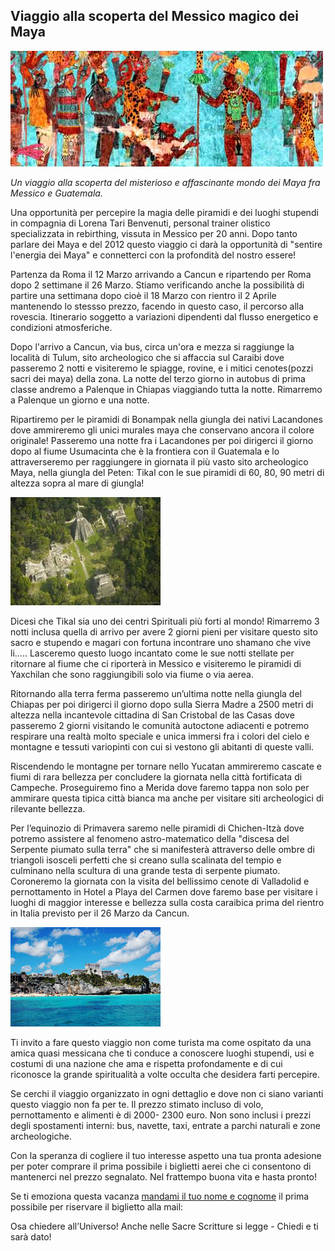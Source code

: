 ## Viaggio alla scoperta del Messico magico dei Maya

![Affreschi di Bonampak](/assets/images/bonampak.jpg)

_Un viaggio alla scoperta del misterioso e affascinante mondo dei Maya fra Messico e Guatemala._

Una opportunità per percepire la magia delle piramidi e dei luoghi stupendi in compagnia di Lorena Tari Benvenuti, personal trainer olistico specializzata in rebirthing, vissuta in Messico per 20 anni. Dopo tanto parlare dei Maya e del 2012 questo viaggio ci darà la opportunità di "sentire l'energia dei Maya" e connetterci con la profondità del nostro essere!

Partenza da Roma il 12 Marzo arrivando a Cancun e ripartendo per Roma dopo 2 settimane il 26 Marzo. Stiamo verificando anche la possibilità di partire una settimana dopo cioè il 18 Marzo con rientro il 2 Aprile mantenendo lo stessso prezzo, facendo in questo caso, il percorso alla rovescia. Itinerario soggetto a variazioni dipendenti dal flusso energetico e condizioni atmosferiche.

Dopo l'arrivo a Cancun, via bus, circa un'ora e mezza si raggiunge la località di Tulum, sito archeologico che si affaccia sul Caraibi dove passeremo 2 notti e visiteremo le spiagge, rovine, e i mitici cenotes(pozzi sacri dei maya) della zona. La notte del terzo giorno in autobus di prima classe andremo a Palenque in Chiapas viaggiando tutta la notte. Rimarremo a Palenque un giorno e una notte.

Ripartiremo per le piramidi di Bonampak nella giungla dei nativi Lacandones dove ammireremo gli unici murales maya che conservano ancora il colore originale! Passeremo una notte fra i Lacandones per poi dirigerci il giorno dopo al fiume Usumacinta che è la frontiera con il Guatemala e lo attraverseremo per raggiungere in giornata il più vasto sito archeologico Maya, nella giungla del Peten: Tikal con le sue piramidi di 60, 80, 90 metri di altezza sopra al mare di giungla!

![Piramidi di Tikal](/assets/images/tikal.jpg)

Dicesi che Tikal sia uno dei centri Spirituali più forti al mondo! Rimarremo 3 notti inclusa quella di arrivo per avere 2 giorni pieni per visitare questo sito sacro e stupendo e magari con fortuna incontrare uno shamano che vive li..... Lasceremo questo luogo incantato come le sue notti stellate per ritornare al fiume che ci riporterà in Messico e visiteremo le piramidi di Yaxchilan che sono raggiungibili solo via fiume o via aerea.

Ritornando alla terra ferma passeremo un’ultima notte nella giungla del Chiapas per poi dirigerci il giorno dopo sulla Sierra Madre a 2500 metri di altezza nella incantevole cittadina di San Cristobal de las Casas dove passeremo 2 giorni visitando le comunità autoctone adiacenti e potremo respirare una realtà molto speciale e unica immersi fra i colori del cielo e montagne e tessuti variopinti con cui si vestono gli abitanti di queste valli.

Riscendendo le montagne per tornare nello Yucatan ammireremo cascate e fiumi di rara bellezza per concludere la giornata nella città fortificata di Campeche. Proseguiremo fino a Merida dove faremo tappa non solo per ammirare questa tipica città bianca ma anche per visitare siti archeologici di rilevante bellezza.

Per l’equinozio di Primavera saremo nelle piramidi di Chichen-Itzà dove potremo assistere al fenomeno astro-matematico della "discesa del Serpente piumato sulla terra" che si manifesterà attraverso delle ombre di triangoli isosceli perfetti che si creano sulla scalinata del tempio e culminano nella scultura di una grande testa di serpente piumato. Coroneremo la giornata con la visita del bellissimo cenote di Valladolid e pernottamento in Hotel a Playa del Carmen dove faremo base per visitare i luoghi di maggior interesse e bellezza sulla costa caraibica prima del rientro in Italia previsto per il 26 Marzo da Cancun.

![Piramidi di Tulum](/assets/images/tulum.jpg)

Ti invito a fare questo viaggio non come turista ma come ospitato da una amica quasi messicana che ti conduce a conoscere luoghi stupendi, usi e costumi di una nazione che ama e rispetta profondamente e di cui riconosce la grande spiritualità a volte occulta che desidera farti percepire.

Se cerchi il viaggio organizzato in ogni dettaglio e dove non ci siano varianti questo viaggio non fa per te. Il prezzo stimato incluso di volo, pernottamento e alimenti è di 2000- 2300 euro. Non sono inclusi i prezzi degli spostamenti interni: bus, navette, taxi, entrate a parchi naturali e zone archeologiche.

Con la speranza di cogliere il tuo interesse aspetto una tua pronta adesione per poter comprare il prima possibile i biglietti aerei che ci consentono di mantenerci nel prezzo segnalato. Nel frattempo buona vita e hasta pronto!

Se ti emoziona questa vacanza [mandami il tuo nome e cognome](/contatto) il prima possibile per riservare il biglietto alla mail:

Osa chiedere all’Universo! Anche nelle Sacre Scritture si legge - Chiedi e ti sarà dato!
